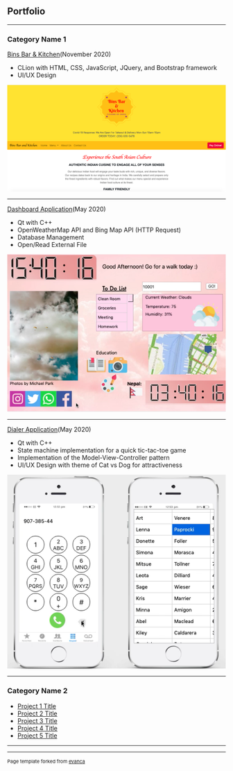 ## Portfolio

---

### Category Name 1 

[Bins Bar & Kitchen](/binsbar)(November 2020)
* CLion with HTML, CSS, JavaScript, JQuery, and Bootstrap framework
* UI/UX Design

<img src="images/binsbar.png?raw=true"/>

---
[Dashboard Application](/dashboard)(May 2020)
* Qt with C++
* OpenWeatherMap API and Bing Map API (HTTP Request)
* Database Management
* Open/Read External File

<img src="images/dashboard.png?raw=true"/>

---
[Dialer Application](http://example.com/)(May 2020)
* Qt with C++
*	State machine implementation for a quick tic-tac-toe game
*	Implementation of the Model-View-Controller pattern
*	UI/UX Design with theme of Cat vs Dog for attractiveness

<img src="images/dialer.png?raw=true"/>

---

### Category Name 2

- [Project 1 Title](http://example.com/)
- [Project 2 Title](http://example.com/)
- [Project 3 Title](http://example.com/)
- [Project 4 Title](http://example.com/)
- [Project 5 Title](http://example.com/)

---




---
<p style="font-size:11px">Page template forked from <a href="https://github.com/evanca/quick-portfolio">evanca</a></p>
<!-- Remove above link if you don't want to attibute -->
